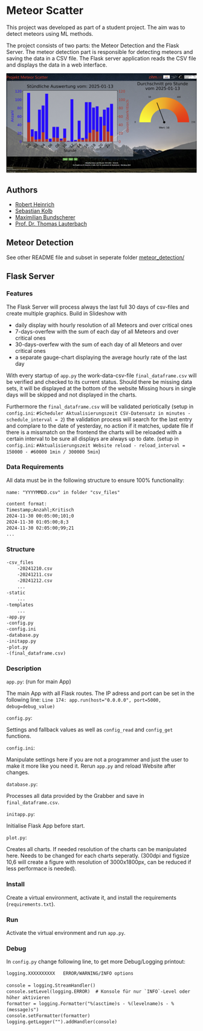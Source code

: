 # Meteor Scatter

This project was developed as part of a student project. The aim was to detect meteors using ML methods.

The project consists of two parts: the Meteor Detection and the Flask Server. The meteor detection part is responsible for detecting meteors and saving the data in a CSV file. The Flask server application reads the CSV file and displays the data in a web interface.

![](resources/preview.png)

## Authors

- [Robert Heinrich](mailto:heinrich.robert93@yahoo.de)
- [Sebastian Kolb](mailto:tbd@tbd.de)
- [Maximilian Bundscherer](mailto:maximilian.bundscherer@th-nuernberg.de)
- [Prof. Dr. Thomas Lauterbach](mailto:thomas.lauterbach@th-nuernberg.de)

## Meteor Detection

See other README file and subset in seperate folder [meteor_detection/](meteor_detection/)

## Flask Server

### Features

The Flask Server will process always the last full 30 days of csv-files and create multiple graphics. Build in Slideshow with

- daily display with hourly resolution of all Meteors and over critical ones
- 7-days-overfew with the sum of each day of all Meteors and over critical ones
- 30-days-overfew with the sum of each day of all Meteors and over critical ones
- a separate gauge-chart displaying the average hourly rate of the last day

With every startup of `app.py` the work-data-csv-file `final_dataframe.csv` will be verified and checked to its current status. Should there be missing data sets, it will be displayed at the bottom of the website Missing hours in single days will be skipped and not displayed in the charts.

Furthermore the `final_dataframe.csv` will be validated periotically (setup in `config.ini`: `#Scheduler Aktualisierungszeit CSV-Datensatz in minutes - schedule_interval = 2`) the validation process will search for the last entry and complare to the date of yesterday, no action if it matches, update file if there is a missmatch on the frontend the charts will be reloaded with a certain interval to be sure all displays are always up to date. (setup in `config.ini`: `#Aktualisierungszeit Website reload - reload_interval = 150000 - #60000 1min / 300000 5min`)

### Data Requirements

All data must be in the following structure to ensure 100% functionality:

`name: "YYYYMMDD.csv" in folder "csv_files"`

```
content format:
Timestamp;Anzahl;Kritisch
2024-11-30 00:05:00;101;0
2024-11-30 01:05:00;8;3
2024-11-30 02:05:00;99;21
... 
```

### Structure

```
-csv_files 
	-20241210.csv
	-20241211.csv
	-20241212.csv
	...
-static
	...
-templates
	...
-app.py
-config.py
-config.ini
-database.py
-initapp.py
-plot.py
-(final_dataframe.csv)
```

### Description

`app.py`: (run for main App)

The main App with all Flask routes. The IP adress and port can be set in the following line: `Line 174: app.run(host="0.0.0.0", port=5000, debug=debug_value)`

`config.py`:

Settings and fallback values as well as `config_read` and `config_get` functions.

`config.ini`:

Manipulate settings here if you are not a programmer and just the user to make it more like you need it. Rerun `app.py` and reload Website after changes.

`database.py`:

Processes all data provided by the Grabber and save in `final_dataframe.csv`.

`initapp.py`:

Initialise Flask App before start.

`plot.py`:

Creates all charts. If needed resolution of the charts can be manipulated here. Needs to be changed for each charts seperatly. (300dpi and figsize 10,6 will create a figure with resolution of 3000x1800px, can be reduced if less performace is needed).

### Install

Create a virtual environment, activate it, and install the requirements (`requirements.txt`).

### Run

Activate the virtual environment and run `app.py`.

### Debug

In `config.py` change following line, to get more Debug/Logging printout:

```
logging.XXXXXXXXXX   ERROR/WARNING/INFO options

console = logging.StreamHandler()
console.setLevel(logging.ERROR)  # Konsole für nur `INFO`-Level oder höher aktivieren
formatter = logging.Formatter("%(asctime)s - %(levelname)s - %(message)s")
console.setFormatter(formatter)
logging.getLogger("").addHandler(console)
```
